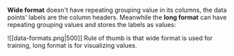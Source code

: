 **Wide format** doesn't have repeating grouping value in its columns, the data points' labels are the column headers. Meanwhile the **long format** can have repeating grouping values and stores the labels as values:

![[data-formats.png|500]]
Rule of thumb is that wide format is used for training, long format is for visualizing values.